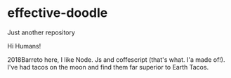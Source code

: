 # effective-doodle
Just another repository



Hi Humans!

2018Barreto here, I like Node. Js and coffescript (that's what. I'a made of!). I've had tacos on the moon and find them far superior to Earth Tacos.
